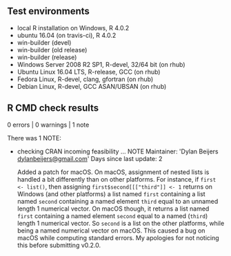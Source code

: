 ## Test environments
* local R installation on Windows, R 4.0.2
* ubuntu 16.04 (on travis-ci), R 4.0.2
* win-builder (devel)
* win-builder (old release)
* win-builder (release)
* Windows Server 2008 R2 SP1, R-devel, 32/64 bit (on rhub)
* Ubuntu Linux 16.04 LTS, R-release, GCC (on rhub)
* Fedora Linux, R-devel, clang, gfortran (on rhub)
* Debian Linux, R-devel, GCC ASAN/UBSAN (on rhub)

## R CMD check results

0 errors | 0 warnings | 1 note

There was 1 NOTE:

* checking CRAN incoming feasibility ... NOTE
  Maintainer: 'Dylan Beijers <dylanbeijers@gmail.com>'
  Days since last update: 2

  Added a patch for macOS. On macOS, assignment of nested lists is handled a bit differently than on other platforms. For instance, if `first <- list()`, then assigning `first$second[[["third"]] <- 1` returns on Windows (and other platforms) a list named `first` containing a list named `second` containing a named element `third` equal to an unnamed length 1 numerical vector. On macOS though, it returns a list named `first` containing a named element `second` equal to a named (`third`) length 1 numerical vector. So `second` is a list on the other platforms, while being a named numerical vector on macOS. This caused a bug on macOS while computing standard errors. My apologies for not noticing this before submitting v0.2.0.
